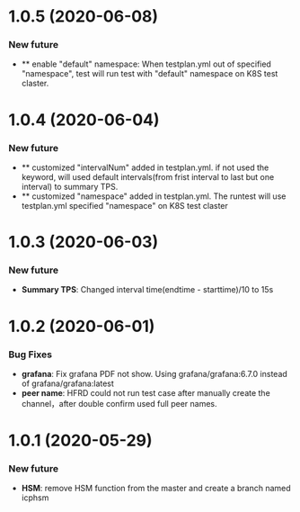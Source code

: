 
# 1.0.5 (2020-06-08)
### New future
* ** enable "default" namespace: When testplan.yml out of specified "namespace", test will run test with "default" namespace on K8S test claster.

# 1.0.4 (2020-06-04)
### New future
* ** customized "intervalNum" added in testplan.yml. if not used the keyword, will used default intervals(from frist interval to last but one interval) to summary TPS.
* ** customized "namespace" added in testplan.yml. The runtest will use testplan.yml specified "namespace" on K8S test claster

# 1.0.3 (2020-06-03)

### New future
* **Summary TPS**: Changed interval time(endtime - starttime)/10 to 15s


# 1.0.2 (2020-06-01)

### Bug Fixes
* **grafana**: Fix grafana PDF not show. Using grafana/grafana:6.7.0 instead of grafana/grafana:latest
* **peer name**: HFRD could not run test case after manually create the channel，after double confirm used full peer names.

# 1.0.1 (2020-05-29)

### New future
* **HSM**: remove HSM function from the master and create a branch named icphsm
